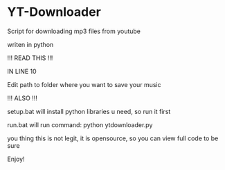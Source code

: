 # YT-Downloader
Script for downloading mp3 files from youtube

writen in python

!!! READ THIS !!!

IN LINE 10

Edit path to folder where you want to save your music

!!! ALSO !!!

setup.bat will install python libraries u need, so run it first

run.bat will run command: python ytdownloader.py


you thing this is not legit, it is opensource, so you can view full code to be sure

Enjoy!
